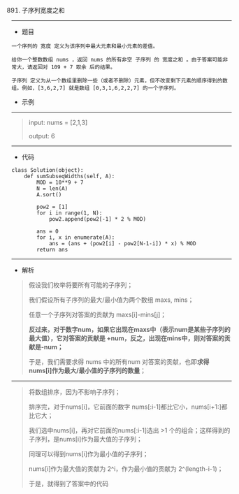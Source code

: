 891. 子序列宽度之和
----------
 - 题目
> 
    一个序列的 宽度 定义为该序列中最大元素和最小元素的差值。

    给你一个整数数组 nums ，返回 nums 的所有非空 子序列 的 宽度之和 。由于答案可能非常大，请返回对 109 + 7 取余 后的结果。
    
    子序列 定义为从一个数组里删除一些（或者不删除）元素，但不改变剩下元素的顺序得到的数组。例如，[3,6,2,7] 就是数组 [0,3,1,6,2,2,7] 的一个子序列。

 - 示例
 ----------
> input: nums = [2,1,3]
>
> output: 6
 ----------
 - 代码
 >
> 
    class Solution(object):
        def sumSubseqWidths(self, A):
            MOD = 10**9 + 7
            N = len(A)
            A.sort()
    
            pow2 = [1]
            for i in range(1, N):
                pow2.append(pow2[-1] * 2 % MOD)
    
            ans = 0
            for i, x in enumerate(A):
                ans = (ans + (pow2[i] - pow2[N-1-i]) * x) % MOD
            return ans


 ----------
 - 解析
 > 
> 假设我们枚举将要所有可能的子序列；
> 
> 我们假设所有子序列的最大/最小值为两个数组  maxs, mins；
> 
> 任意一个子序列对答案的贡献为 maxs[i]-mins[j]；
> 
> **反过来，对于数字num，如果它出现在maxs中（表示num是某些子序列的最大值），它对答案的贡献是 +num，反之，出现在mins中，则对答案的贡献是-num；**
> 
> 于是，我们需要求得 nums 中的所有num 对答案的贡献，也即**求得nums[i]作为最大/最小值的子序列的数量**；
> 
 ----------
>
> 将数组排序，因为不影响子序列；
> 
> 排序完，对于nums[i]，它前面的数字 nums[:i-1]都比它小，nums[i+1:]都比它大；
> 
> 我们选中nums[i]，再对它前面的nums[:i-1]选出 >1 个的组合；这样得到的子序列，是nums[i]作为最大值的子序列；
> 
> 同理可以得到nums[i]作为最小值的子序列；
> 
> nums[i]作为最大值的贡献为 2^i，作为最小值的贡献为 2^(length-i-1)；
> 
> 于是，就得到了答案中的代码
> 